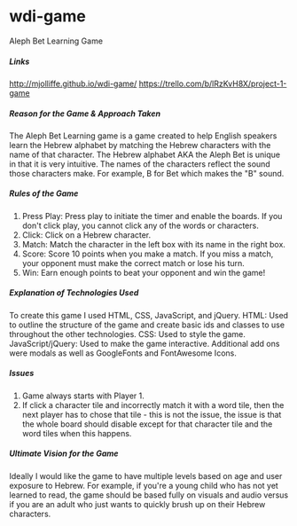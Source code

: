 # wdi-game
Aleph Bet Learning Game

##### Links
http://mjolliffe.github.io/wdi-game/
https://trello.com/b/lRzKvH8X/project-1-game

##### Reason for the Game & Approach Taken

The Aleph Bet Learning game is a game created to help English speakers learn the Hebrew alphabet by matching the Hebrew characters with the name of that character. The Hebrew alphabet AKA the Aleph Bet is unique in that it is very intuitive. The names of the characters reflect the sound those characters make. For example, B for Bet which makes the "B" sound.

##### Rules of the Game

1. Press Play: Press play to initiate the timer and enable the boards. If you don't click play, you cannot click any of the words or characters.
2. Click: Click on a Hebrew character.	
3. Match: Match the character in the left box with its name in the right box.	
4. Score: Score 10 points when you make a match. If you miss a match, your opponent must make the correct match or lose his turn.	
5. Win: Earn enough points to beat your opponent and win the game!

##### Explanation of Technologies Used

To create this game I used HTML, CSS, JavaScript, and jQuery. 
HTML: Used to outline the structure of the game and create basic ids and classes to use throughout the other technologies.
CSS: Used to style the game.
JavaScript/jQuery: Used to make the game interactive.
Additional add ons were modals as well as GoogleFonts and FontAwesome Icons.

##### Issues

1. Game always starts with Player 1. 
2. If click a character tile and incorrectly match it with a word tile, then the next player has to chose that tile - this is not the issue, the issue is that the whole board should disable except for that character tile and the word tiles when this happens.

##### Ultimate Vision for the Game

Ideally I would like the game to have multiple levels based on age and user exposure to Hebrew. For example, if you're a young child who has not yet learned to read, the game should be based fully on visuals and audio versus if you are an adult who just wants to quickly brush up on their Hebrew characters.
